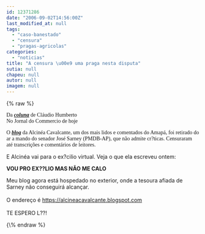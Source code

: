 ```yaml
---
id: 12371286
date: "2006-09-02T14:56:00Z"
last_modified_at: null
tags:
  - "caso-banestado"
  - "censura"
  - "pragas-agricolas"
categories:
  - "noticias"
title: "A censura \u00e9 uma praga nesta disputa"
sutia: null
chapeu: null
autor: null
imagem: null
---
```

{\% raw %}
<p><P><FONT face=Verdana>Da <STRONG><EM><A href=\"https://jc3.uol.com.br/jornal/2006/09/02/col_125.php\" target=_blank>coluna</A></EM></STRONG> de Cláudio Humberto<BR>No Jornal do Commercio de hoje</FONT></P></p>
<p><P><FONT face=Verdana>O <STRONG><EM><A href=\"https://alcinea.blig.ig.com.br/\" target=_blank>blog</A></EM></STRONG> da Alcinéa Cavalcante, um dos mais lidos e comentados do Amapá, foi retirado do ar a mando do senador José Sarney (PMDB-AP), que não admite cr?ticas. Censuraram até transcrições e comentários de leitores.<BR></FONT></P></p>
<p><P>E Alcinéa vai para o ex?cilio virtual. Veja o que ela escreveu ontem:</P></p>
<p><P><STRONG>VOU PRO EX??LIO MAS NÃO ME CALO</STRONG></P></p>
<p><P>Meu blog agora está hospedado no exterior, onde a tesoura afiada de Sarney não conseguirá alcançar.<BR><BR>O endereço é <A href=\"https://alcineacavalcante.blogspot.com/\">https://alcineacavalcante.blogspot.com</A><BR><BR>TE ESPERO L??!<BR></P> </p>
{\% endraw %}